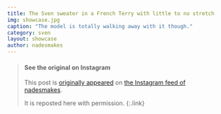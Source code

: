 ```yaml
---
title: The Sven sweater in a French Terry with little to no stretch
img: showcase.jpg
caption: "The model is totally walking away with it though."
category: sven
layout: showcase
author: nadesmakes
---
```


> #### See the original on Instagram
> This post is [originally appeared](https://www.instagram.com/p/BaBqKDtDelP/) 
> on [the Instagram feed of nadesmakes](https://www.instagram.com/nadesmakes/).
>
> It is reposted here with permission.
{:.link}
